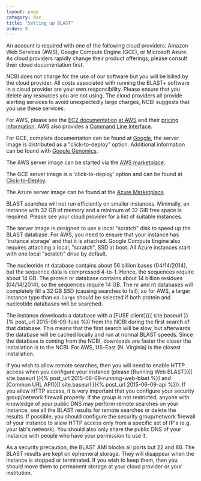 ```yaml
---
layout: page
category: doc
title: "Setting up BLAST"
order: 0
---
```

An account is required with one of the following cloud providers: Amazon Web Services (AWS), Google Compute Engine (GCE), or Microsoft Azure. As cloud providers rapidly change their product offerings, please consult their cloud documentation first.

NCBI does not charge for the use of our software but you will be billed by the
cloud provider. All costs associated with running the BLAST+ software in a
cloud provider are your own responsibility. Please ensure that you delete any
resources you are not using. The cloud providers all provide alerting services
to avoid unexpectedly large charges, NCBI suggests that you use these services.

For AWS, please see the [EC2 documentation](http://docs.amazonwebservices.com/AWSEC2/latest/GettingStartedGuide/) [at AWS](http://aws.amazon.com/getting-started/) and their [pricing information](https://aws.amazon.com/ec2/pricing/). AWS also provides a [Command Line Interface](https://aws.amazon.com/cli/). 

For GCE, complete documentation can be found at [Google](https://cloud.google.com/compute/docs/), the server image is distributed as a "click-to-deploy" option. Additional information can be found with [Google Genomics](http://googlegenomics.readthedocs.org/en/latest/use_cases/run_familiar_tools/ncbiblast.html).

The AWS server image can be started via the [AWS marketplace](https://aws.amazon.com/marketplace/pp/B00N44P7L6).

The GCE server image is a 'click-to-deploy' option and can be found at [Click-to-Deploy](https://console.developers.google.com/project/_/launcher/details/click-to-deploy-images/ncbiblast). 

The Azure server image can be found at the [Azure Marketplace](https://azure.microsoft.com/en-us/marketplace/partners/ncbi/ncbi-free-2-2-31/).

BLAST searches will not run efficiently on smaller instances. Minimally, an
instance with 32 GB of memory and a minimum of 32 GiB free space is required.
Please see your cloud provider for a list of suitable instances.

The server image is designed to use a local "scratch" disk to speed up the
BLAST database. For AWS, you need to ensure that your instance has 'instance
storage' and that it is attached. Google Compute Engine also requires attaching
a local, "scratch", SSD at boot. All Azure instances start with one local
"scratch" drive by default.

The nucleotide nt database contains about 56 billion bases (04/14/2014), but
the sequence data is compressed 4-to-1. Hence, the sequences require about 14
GB. The protein nr database contains about 14 billion residues (04/14/2014), so
the sequences require 14 GB. The nr and nt databases will completely fill a 32
GB SSD (causing searches to fail), so for AWS, a larger instance type than
`m3.large` should be selected if both protein and nucleotide databases will be
searched.

The instance downloads a database with a [FUSE client]({{ site.baseurl }}{% post_url 2015-06-09-fuse %}) from the NCBI during the first search of that database. This means that the first search will be slow, but afterwards the database will be cached locally and run at normal BLAST speeds.  Since the database is coming from the NCBI, downloads are faster the closer the installation
is to the NCBI.  For AWS, US-East (N. Virginia) is the closest installation.

If you wish to allow remote searches, then you will need to enable HTTP access
when you configure your instance (please [Running Web BLAST]({{ site.baseurl }}{% post_url 2015-06-09-running-web-blast %}) and
[Common URL API]({{ site.baseurl }}{% post_url 2015-06-09-api %})). If you allow HTTP access, it is very important that you
configure your security group/network firewall properly. If the group is not restricted, anyone
with knowledge of your public DNS may perform remote searches on your instance,
see all the BLAST results for remote searches or delete the results. If
possible, you should configure the security group/network firewall of your instance to
allow HTTP access only from a specific set of IP's (e.g. your lab's network). You should
also only share the public DNS of your instance with people who have your
permission to use it.

As a security precaution, the BLAST AMI blocks all ports but 22 and 80.
The BLAST results are kept on ephemeral storage. They will disappear when the
instance is stopped or terminated. If you wish to keep them, then you should
move them to permanent storage at your cloud provider or your institution.
